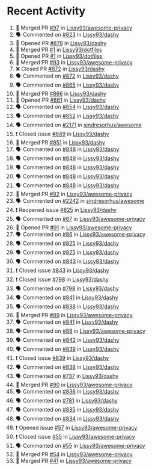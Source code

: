 # Recent Activity

<!--START_SECTION:activity-->
1. 🎉 Merged PR [#97](https://github.com/Lissy93/awesome-privacy/pull/97) in [Lissy93/awesome-privacy](https://github.com/Lissy93/awesome-privacy)
2. 🗣 Commented on [#823](https://github.com/Lissy93/dashy/issues/823) in [Lissy93/dashy](https://github.com/Lissy93/dashy)
3. 💪 Opened PR [#878](https://github.com/Lissy93/dashy/pull/878) in [Lissy93/dashy](https://github.com/Lissy93/dashy)
4. 🎉 Merged PR [#1](https://github.com/Lissy93/dotfiles/pull/1) in [Lissy93/dotfiles](https://github.com/Lissy93/dotfiles)
5. 💪 Opened PR [#1](https://github.com/Lissy93/dotfiles/pull/1) in [Lissy93/dotfiles](https://github.com/Lissy93/dotfiles)
6. 🎉 Merged PR [#93](https://github.com/Lissy93/awesome-privacy/pull/93) in [Lissy93/awesome-privacy](https://github.com/Lissy93/awesome-privacy)
7. ❌ Closed PR [#872](https://github.com/Lissy93/dashy/pull/872) in [Lissy93/dashy](https://github.com/Lissy93/dashy)
8. 🗣 Commented on [#872](https://github.com/Lissy93/dashy/issues/872) in [Lissy93/dashy](https://github.com/Lissy93/dashy)
9. 🗣 Commented on [#865](https://github.com/Lissy93/dashy/issues/865) in [Lissy93/dashy](https://github.com/Lissy93/dashy)
10. 🎉 Merged PR [#866](https://github.com/Lissy93/dashy/pull/866) in [Lissy93/dashy](https://github.com/Lissy93/dashy)
11. 💪 Opened PR [#861](https://github.com/Lissy93/dashy/pull/861) in [Lissy93/dashy](https://github.com/Lissy93/dashy)
12. 🗣 Commented on [#854](https://github.com/Lissy93/dashy/issues/854) in [Lissy93/dashy](https://github.com/Lissy93/dashy)
13. 🗣 Commented on [#852](https://github.com/Lissy93/dashy/issues/852) in [Lissy93/dashy](https://github.com/Lissy93/dashy)
14. 🗣 Commented on [#2171](https://github.com/sindresorhus/awesome/issues/2171) in [sindresorhus/awesome](https://github.com/sindresorhus/awesome)
15. ❗️ Closed issue [#849](https://github.com/Lissy93/dashy/issues/849) in [Lissy93/dashy](https://github.com/Lissy93/dashy)
16. 🎉 Merged PR [#851](https://github.com/Lissy93/dashy/pull/851) in [Lissy93/dashy](https://github.com/Lissy93/dashy)
17. 🗣 Commented on [#848](https://github.com/Lissy93/dashy/issues/848) in [Lissy93/dashy](https://github.com/Lissy93/dashy)
18. 🗣 Commented on [#849](https://github.com/Lissy93/dashy/issues/849) in [Lissy93/dashy](https://github.com/Lissy93/dashy)
19. 🗣 Commented on [#848](https://github.com/Lissy93/dashy/issues/848) in [Lissy93/dashy](https://github.com/Lissy93/dashy)
20. 🗣 Commented on [#848](https://github.com/Lissy93/dashy/issues/848) in [Lissy93/dashy](https://github.com/Lissy93/dashy)
21. 🗣 Commented on [#848](https://github.com/Lissy93/dashy/issues/848) in [Lissy93/dashy](https://github.com/Lissy93/dashy)
22. 🎉 Merged PR [#92](https://github.com/Lissy93/awesome-privacy/pull/92) in [Lissy93/awesome-privacy](https://github.com/Lissy93/awesome-privacy)
23. 🗣 Commented on [#2242](https://github.com/sindresorhus/awesome/issues/2242) in [sindresorhus/awesome](https://github.com/sindresorhus/awesome)
24. ❗️ Reopened issue [#825](https://github.com/Lissy93/dashy/issues/825) in [Lissy93/dashy](https://github.com/Lissy93/dashy)
25. 🗣 Commented on [#87](https://github.com/Lissy93/awesome-privacy/issues/87) in [Lissy93/awesome-privacy](https://github.com/Lissy93/awesome-privacy)
26. 💪 Opened PR [#91](https://github.com/Lissy93/awesome-privacy/pull/91) in [Lissy93/awesome-privacy](https://github.com/Lissy93/awesome-privacy)
27. 🗣 Commented on [#86](https://github.com/Lissy93/awesome-privacy/issues/86) in [Lissy93/awesome-privacy](https://github.com/Lissy93/awesome-privacy)
28. 🗣 Commented on [#825](https://github.com/Lissy93/dashy/issues/825) in [Lissy93/dashy](https://github.com/Lissy93/dashy)
29. 🗣 Commented on [#825](https://github.com/Lissy93/dashy/issues/825) in [Lissy93/dashy](https://github.com/Lissy93/dashy)
30. 🗣 Commented on [#843](https://github.com/Lissy93/dashy/issues/843) in [Lissy93/dashy](https://github.com/Lissy93/dashy)
31. ❗️ Closed issue [#843](https://github.com/Lissy93/dashy/issues/843) in [Lissy93/dashy](https://github.com/Lissy93/dashy)
32. ❗️ Closed issue [#798](https://github.com/Lissy93/dashy/issues/798) in [Lissy93/dashy](https://github.com/Lissy93/dashy)
33. 🗣 Commented on [#798](https://github.com/Lissy93/dashy/issues/798) in [Lissy93/dashy](https://github.com/Lissy93/dashy)
34. 🗣 Commented on [#841](https://github.com/Lissy93/dashy/issues/841) in [Lissy93/dashy](https://github.com/Lissy93/dashy)
35. 🗣 Commented on [#838](https://github.com/Lissy93/dashy/issues/838) in [Lissy93/dashy](https://github.com/Lissy93/dashy)
36. 🎉 Merged PR [#89](https://github.com/Lissy93/awesome-privacy/pull/89) in [Lissy93/awesome-privacy](https://github.com/Lissy93/awesome-privacy)
37. 🗣 Commented on [#841](https://github.com/Lissy93/dashy/issues/841) in [Lissy93/dashy](https://github.com/Lissy93/dashy)
38. 🗣 Commented on [#88](https://github.com/Lissy93/awesome-privacy/issues/88) in [Lissy93/awesome-privacy](https://github.com/Lissy93/awesome-privacy)
39. 🗣 Commented on [#842](https://github.com/Lissy93/dashy/issues/842) in [Lissy93/dashy](https://github.com/Lissy93/dashy)
40. 🗣 Commented on [#839](https://github.com/Lissy93/dashy/issues/839) in [Lissy93/dashy](https://github.com/Lissy93/dashy)
41. ❗️ Closed issue [#839](https://github.com/Lissy93/dashy/issues/839) in [Lissy93/dashy](https://github.com/Lissy93/dashy)
42. 🗣 Commented on [#838](https://github.com/Lissy93/dashy/issues/838) in [Lissy93/dashy](https://github.com/Lissy93/dashy)
43. 🗣 Commented on [#737](https://github.com/Lissy93/dashy/issues/737) in [Lissy93/dashy](https://github.com/Lissy93/dashy)
44. 🎉 Merged PR [#90](https://github.com/Lissy93/awesome-privacy/pull/90) in [Lissy93/awesome-privacy](https://github.com/Lissy93/awesome-privacy)
45. 🗣 Commented on [#836](https://github.com/Lissy93/dashy/issues/836) in [Lissy93/dashy](https://github.com/Lissy93/dashy)
46. 🗣 Commented on [#781](https://github.com/Lissy93/dashy/issues/781) in [Lissy93/dashy](https://github.com/Lissy93/dashy)
47. 🗣 Commented on [#835](https://github.com/Lissy93/dashy/issues/835) in [Lissy93/dashy](https://github.com/Lissy93/dashy)
48. 🗣 Commented on [#834](https://github.com/Lissy93/dashy/issues/834) in [Lissy93/dashy](https://github.com/Lissy93/dashy)
49. ❗️ Opened issue [#57](https://github.com/Lissy93/awesome-privacy/issues/57) in [Lissy93/awesome-privacy](https://github.com/Lissy93/awesome-privacy)
50. ❗️ Closed issue [#55](https://github.com/Lissy93/awesome-privacy/issues/55) in [Lissy93/awesome-privacy](https://github.com/Lissy93/awesome-privacy)
51. 🗣 Commented on [#55](https://github.com/Lissy93/awesome-privacy/issues/55) in [Lissy93/awesome-privacy](https://github.com/Lissy93/awesome-privacy)
52. 🎉 Merged PR [#54](https://github.com/Lissy93/awesome-privacy/pull/54) in [Lissy93/awesome-privacy](https://github.com/Lissy93/awesome-privacy)
53. 🎉 Merged PR [#41](https://github.com/Lissy93/awesome-privacy/pull/41) in [Lissy93/awesome-privacy](https://github.com/Lissy93/awesome-privacy)
<!--END_SECTION:activity-->
